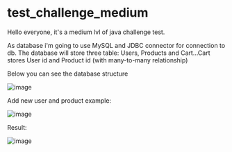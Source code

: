 # test_challenge_medium

Hello everyone, it's a medium lvl of java challenge test.

As database i'm going to use MySQL and JDBC connector for connection to db.
The database will store three table: Users, Products and Cart...Cart stores User id and Product id (with many-to-many relationship)

Below you can see the database structure


![image](https://user-images.githubusercontent.com/53920825/180607311-2ec2f604-9f32-4bb4-9da7-d918a4ffadc6.png)


Add new user and product example:


![image](https://user-images.githubusercontent.com/53920825/180607730-9178ba7c-5662-4795-b961-6af839583909.png)

Result:


![image](https://user-images.githubusercontent.com/53920825/180607736-3ddfe613-30b4-40fc-9cee-f950d6444319.png)
